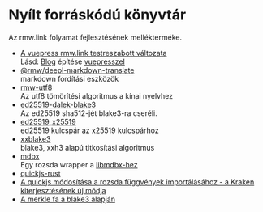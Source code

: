 # Nyílt forráskódú könyvtár

Az rmw.link folyamat fejlesztésének mellékterméke.

* [A vuepress rmw.link testreszabott változata](https://github.com/rmw-link/blog-vuepress2)  
  Lásd: [Blog](/log/2020-11-29-vuepress.html) építése [vuepresszel](/log/2020-11-29-vuepress.html)
* [@rmw/deepl-markdown-translate](https://www.npmjs.com/package/@rmw/deepl-markdown-translate)  
  markdown fordítási eszközök
* [rmw-utf8](https://docs.rs/crate/rmw-utf8)  
  Az utf8 tömörítési algoritmus a kínai nyelvhez
* [ed25519-dalek-blake3](https://github.com/rmw-lib/ed25519_x25519)  
  Az ed25519 sha512-jét blake3-ra cseréli.
* [ed25519_x25519](https://github.com/rmw-lib/ed25519_x25519)  
  ed25519 kulcspár az x25519 kulcspárhoz
* [xxblake3](https://docs.rs/crate/xxblake3)  
  blake3, xxh3 alapú titkosítási algoritmus
* [mdbx](https://docs.rs/crate/mdbx)  
  Egy rozsda wrapper a [libmdbx-hez](https://github.com/erthink/libmdbx)
* [quickjs-rust](https://github.com/rmw-lib/quickjs-rust)
* [A quickjs módosítása a rozsda függvények importálásához - a Kraken kiterjesztésének új módja](/log/2022-04-29-quickjs-rust.html)
* [A merkle fa a blake3 alapján](/log/2022-06-02-blake3_merkle.html)